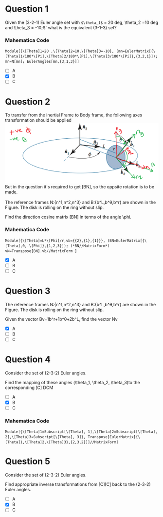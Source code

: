 # Question 1
Given the (3-2-1) Euler angle set with `$\theta_1$` = 20 deg, \theta_2 =10 deg and \theta_3 = -10;$` 
what is the equivalent (3-1-3) set?
### Mahematica Code
`Module[{\[Theta]1=20 ,\[Theta]2=10,\[Theta]3=-10},
(mn=EulerMatrix[{\[Theta]1/180*\[Pi],\[Theta]2/180*\[Pi],\[Theta]3/180*\[Pi]},{3,2,1}]);
mn=N[mn];
EulerAngles[mn,{3,1,3}]]`
- [ ] A
- [x] B
- [ ] C
# Question 2
To transfer from the inertial Frame to Body frame, the following axes transformation should be applied
![alt text](Fig1Q7.png)
But in the question it's required to get [BN], so the oppsite rotation is to be made. <br/>  
The reference frames N:{n^1,n^2,n^3} and B:{b^L,b^θ,b^r} are shown in the Figure. The disk is rolling on the ring without slip.

Find the direction cosine matrix [BN] in terms of the angle \phi.<br/> 
### Mahematica Code
`Module[{\[Theta]=L*\[Phi]/r,vb={{2},{1},{1}}},
(BN=EulerMatrix[{\[Theta],0,-\[Phi]},{1,2,3}]);
(*BN//MatrixForm*)
vN=Transpose[BN].vb//MatrixForm
]`
- [x] A
- [ ] B
- [ ] C

# Question 3
The reference frames N:{n^1,n^2,n^3} and B:{b^L,b^θ,b^r} are shown in the Figure. The disk is rolling on the ring without slip.

Given the vector Bv=1b^r+1b^θ+2b^L, find the vector Nv
- [x] A
- [ ] B
- [ ] C

# Question 4
Consider the set of (2-3-2) Euler angles.

Find the mapping of these angles (\theta_1, \theta_2, \theta_3)to the corresponding [C] DCM
- [ ] A
- [x] B
- [ ] C
### Mahematica Code
`Module[{\[Theta]1=Subscript[\[Theta], 1],\[Theta]2=Subscript[\[Theta], 2],\[Theta]3=Subscript[\[Theta], 3]},
Transpose[EulerMatrix[{\[Theta]1,\[Theta]2,\[Theta]3},{2,3,2}]]//MatrixForm]`
# Question 5
Consider the set of (2-3-2) Euler angles.

Find appropriate inverse transformations from [C][C] back to the (2-3-2) Euler angles.
- [ ] A
- [x] B
- [ ] C

